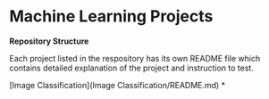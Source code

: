 # Machine Learning Projects

**Repository Structure**

Each project listed in the respository has its own README file which contains detailed explanation of the project and instruction to test.

[Image Classification](Image Classification/README.md)
* 
